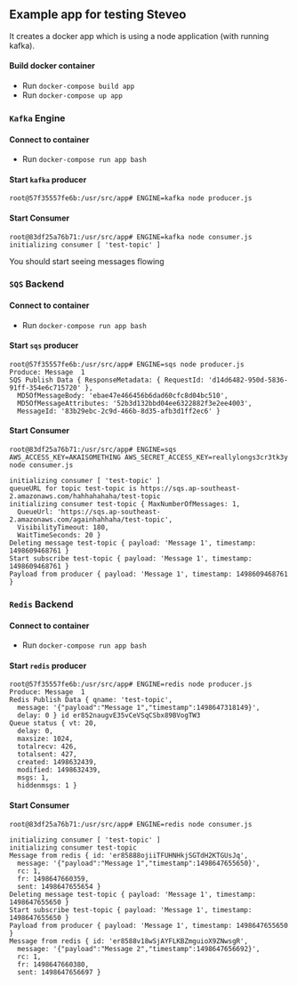 ## Example app for testing Steveo

It creates a docker app which is using a node application (with running kafka).

#### Build docker container
  - Run `docker-compose build app`
  - Run `docker-compose up app`

### `Kafka` Engine


#### Connect to container
  - Run `docker-compose run app bash`

#### Start `kafka` producer
  ```shell
  root@57f35557fe6b:/usr/src/app# ENGINE=kafka node producer.js
  ```

#### Start Consumer
  ```shell
  root@83df25a76b71:/usr/src/app# ENGINE=kafka node consumer.js
  initializing consumer [ 'test-topic' ]
  ```
  You should start seeing messages flowing

### `SQS` Backend

#### Connect to container
  - Run `docker-compose run app bash`

#### Start `sqs` producer
  ```shell
  root@57f35557fe6b:/usr/src/app# ENGINE=sqs node producer.js
  Produce: Message  1
  SQS Publish Data { ResponseMetadata: { RequestId: 'd14d6482-950d-5836-91ff-354e6c715720' },
    MD5OfMessageBody: 'ebae47e466456b6dad60cfc8d04bc510',
    MD5OfMessageAttributes: '52b3d132bbd04ee6322882f3e2ee4003',
    MessageId: '83b29ebc-2c9d-466b-8d35-afb3d1ff2ec6' }
  ```

#### Start Consumer
  ```shell
  root@83df25a76b71:/usr/src/app# ENGINE=sqs AWS_ACCESS_KEY=AKAISOMETHING AWS_SECRET_ACCESS_KEY=reallylongs3cr3tk3y node consumer.js

  initializing consumer [ 'test-topic' ]
  queueURL for topic test-topic is https://sqs.ap-southeast-2.amazonaws.com/hahhahahaha/test-topic
  initializing consumer test-topic { MaxNumberOfMessages: 1,
    QueueUrl: 'https://sqs.ap-southeast-2.amazonaws.com/againhahhaha/test-topic',
    VisibilityTimeout: 180,
    WaitTimeSeconds: 20 }
  Deleting message test-topic { payload: 'Message 1', timestamp: 1498609468761 }
  Start subscribe test-topic { payload: 'Message 1', timestamp: 1498609468761 }
  Payload from producer { payload: 'Message 1', timestamp: 1498609468761 }
  ```

### `Redis` Backend

#### Connect to container
  - Run `docker-compose run app bash`

#### Start `redis` producer
  ```shell
  root@57f35557fe6b:/usr/src/app# ENGINE=redis node producer.js
  Produce: Message  1
  Redis Publish Data { qname: 'test-topic',
    message: '{"payload":"Message 1","timestamp":1498647318149}',
    delay: 0 } id er852naugvE35vCeVSqCSbx89BVogTW3
  Queue status { vt: 20,
    delay: 0,
    maxsize: 1024,
    totalrecv: 426,
    totalsent: 427,
    created: 1498632439,
    modified: 1498632439,
    msgs: 1,
    hiddenmsgs: 1 }
  ```

#### Start Consumer
  ```shell
  root@83df25a76b71:/usr/src/app# ENGINE=redis node consumer.js

  initializing consumer [ 'test-topic' ]
  initializing consumer test-topic
  Message from redis { id: 'er85888ojiiTFUHNHkjSGTdH2KTGUsJq',
    message: '{"payload":"Message 1","timestamp":1498647655650}',
    rc: 1,
    fr: 1498647660359,
    sent: 1498647655654 }
  Deleting message test-topic { payload: 'Message 1', timestamp: 1498647655650 }
  Start subscribe test-topic { payload: 'Message 1', timestamp: 1498647655650 }
  Payload from producer { payload: 'Message 1', timestamp: 1498647655650 }
  Message from redis { id: 'er8588v18wSjAYFLKBZmguioX9ZNwsgR',
    message: '{"payload":"Message 2","timestamp":1498647656692}',
    rc: 1,
    fr: 1498647660380,
    sent: 1498647656697 }
  ```




